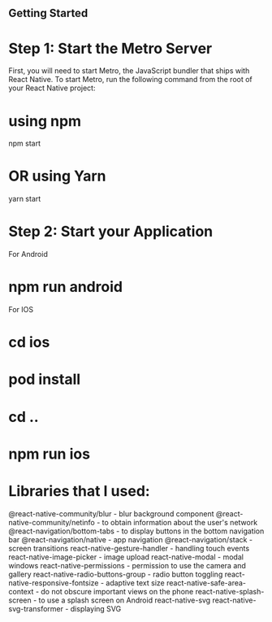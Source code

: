 ## Getting Started
# Step 1: Start the Metro Server
First, you will need to start Metro, the JavaScript bundler that ships with React Native.
To start Metro, run the following command from the root of your React Native project:
# using npm
npm start
# OR using Yarn
yarn start
# Step 2: Start your Application
For Android
# npm run android
For IOS
# cd ios
# pod install
# cd ..
# npm run ios
# Libraries that I used:
@react-native-community/blur - blur background component
@react-native-community/netinfo - to obtain information about the user's network
@react-navigation/bottom-tabs - to display buttons in the bottom navigation bar
@react-navigation/native - app navigation
@react-navigation/stack - screen transitions
react-native-gesture-handler - handling touch events
react-native-image-picker - image upload
react-native-modal - modal windows
react-native-permissions - permission to use the camera and gallery
react-native-radio-buttons-group - radio button toggling
react-native-responsive-fontsize - adaptive text size
react-native-safe-area-context - do not obscure important views on the phone
react-native-splash-screen - to use a splash screen on Android
react-native-svg
react-native-svg-transformer - displaying SVG
